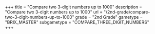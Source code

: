 +++
title = "Compare two 3-digit numbers up to 1000"
description = "Compare two 3-digit numbers up to 1000"
url = "/2nd-grade/compare-two-3-digit-numbers-up-to-1000"
grade = "2nd Grade"
gametype = "BRIX_MASTER"
subgametype = "COMPARE_THREE_DIGIT_NUMBERS"
+++